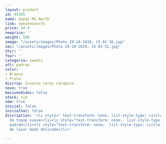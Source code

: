 ```yaml
---
layout: product
id: 45365
name: Sweat MS North
link: sweatmsnorth
price: 24.9
newprice: ''
weight: 500
image: "/assets/images/Photo 29-10-2019, 15 02 36.jpg"
sec: "/assets/images/Photo 29-10-2019, 15 03 52.jpg"
thir: ''
four: ''
categoria: sweats
att: padrao
color:
- Branco
- Preto
discrip: inverno cores carapuco
novo: true
maisvendidos: false
stock: sim
new: true
inicial: false
inicialhat: false
discription: '<li style=" text-transform: none; list-style-type: circle; ">Tecido
  de toque suave</li><li style="text-transform: none;  list-style-type: circle; ">Sweat
  padrão</li><li style="text-transform: none;  list-style-type: circle; ">Máquina
  de lavar modo delicado</li>'

---
```

